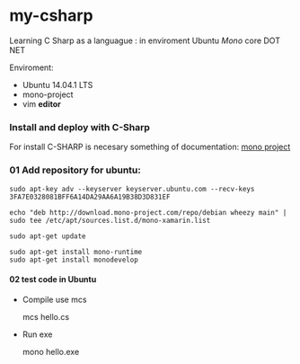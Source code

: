 # my-csharp

Learning C Sharp as a languague : in enviroment Ubuntu *Mono* core DOT NET


Enviroment:
    
* Ubuntu 14.04.1 LTS
* mono-project
* vim **editor**


### Install and deploy with C-Sharp

For install C-SHARP is necesary something of documentation: 
[mono project](http://www.mono-project.com/)

### 01 Add repository for ubuntu:

    sudo apt-key adv --keyserver keyserver.ubuntu.com --recv-keys 3FA7E0328081BFF6A14DA29AA6A19B38D3D831EF

    echo "deb http://download.mono-project.com/repo/debian wheezy main" | sudo tee /etc/apt/sources.list.d/mono-xamarin.list    

    sudo apt-get update

    sudo apt-get install mono-runtime
    sudo apt-get install monodevelop


#### 02 test code in Ubuntu

* Compile use mcs

    mcs hello.cs

* Run exe
    
    mono hello.exe





